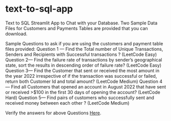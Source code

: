 # text-to-sql-app
Text to SQL Streamlit App to Chat with your Database.
Two Sample Data Files for Customers and Payments Tables are provided that you can download.

Sample Questions to ask if you are using the customers and payment table files provided:
Question 1 — Find the Total number of Unique Transactions, Senders and Recipients with Successful transactions ? (LeetCode Easy)
Question 2— Find the failure rate of transactions by sender’s geographical state, sort the results in descending order of failure rate? (LeetCode Easy)
Question 3— Find the Customer that sent or received the most amount in the year 2022 irrespective of if the transaction was successful or failed, return both Customer Id and total amount? (LeetCode Medium)
Question 4— Find all Customers that opened an account in August 2022 that have sent or received >$100 in the first 30 days of opening the account? (LeetCode Hard)
Question 5— Find pairs of customers who successfully sent and received money between each other ? (LeetCode Medium)

Verify the answers for above Questions [Here](https://www.datacamp.com/datalab/w/2883f4e7-279b-489d-ae38-9447961ac5ec).
